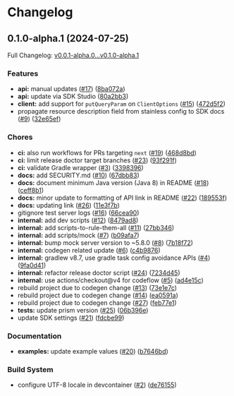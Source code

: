 # Changelog

## 0.1.0-alpha.1 (2024-07-25)

Full Changelog: [v0.0.1-alpha.0...v0.1.0-alpha.1](https://github.com/DefinitelyATestOrg/sam-kotlin/compare/v0.0.1-alpha.0...v0.1.0-alpha.1)

### Features

* **api:** manual updates ([#17](https://github.com/DefinitelyATestOrg/sam-kotlin/issues/17)) ([8ba072a](https://github.com/DefinitelyATestOrg/sam-kotlin/commit/8ba072ac276939fa7a764e2ecbb885a9aec9655b))
* **api:** update via SDK Studio ([80a2bb3](https://github.com/DefinitelyATestOrg/sam-kotlin/commit/80a2bb383a75b6f86d5b50a1e9b37fa6d8fce477))
* **client:** add support for `putQueryParam` on `ClientOptions` ([#15](https://github.com/DefinitelyATestOrg/sam-kotlin/issues/15)) ([472d5f2](https://github.com/DefinitelyATestOrg/sam-kotlin/commit/472d5f2dff65a0659f21e2f13bb9d29132641b3d))
* propagate resource description field from stainless config to SDK docs ([#9](https://github.com/DefinitelyATestOrg/sam-kotlin/issues/9)) ([32e65ef](https://github.com/DefinitelyATestOrg/sam-kotlin/commit/32e65ef18594b0ffa5d7183a0e9e81d1a8aefb9f))


### Chores

* **ci:** also run workflows for PRs targeting `next` ([#19](https://github.com/DefinitelyATestOrg/sam-kotlin/issues/19)) ([468d8bd](https://github.com/DefinitelyATestOrg/sam-kotlin/commit/468d8bd0b2eef2f149f330f9866f17fefa1a1d0e))
* **ci:** limit release doctor target branches ([#23](https://github.com/DefinitelyATestOrg/sam-kotlin/issues/23)) ([93f291f](https://github.com/DefinitelyATestOrg/sam-kotlin/commit/93f291f567d4df86c833f231e2791f1c7b0144c1))
* **ci:** validate Gradle wrapper ([#3](https://github.com/DefinitelyATestOrg/sam-kotlin/issues/3)) ([3398396](https://github.com/DefinitelyATestOrg/sam-kotlin/commit/3398396e070da1bfb131296b53612e2bd5af1e1a))
* **docs:** add SECURITY.md ([#10](https://github.com/DefinitelyATestOrg/sam-kotlin/issues/10)) ([67dbb83](https://github.com/DefinitelyATestOrg/sam-kotlin/commit/67dbb83991251b62c2814c24c2aa0cdc4dad9831))
* **docs:** document minimum Java version (Java 8) in README ([#18](https://github.com/DefinitelyATestOrg/sam-kotlin/issues/18)) ([ceff8b1](https://github.com/DefinitelyATestOrg/sam-kotlin/commit/ceff8b13ac92f5ff90dbd1810eae19e8d1cdbf2b))
* **docs:** minor update to formatting of API link in README ([#22](https://github.com/DefinitelyATestOrg/sam-kotlin/issues/22)) ([189553f](https://github.com/DefinitelyATestOrg/sam-kotlin/commit/189553f9c2e4ec4512b241a08ec083997056dea3))
* **docs:** updating link ([#26](https://github.com/DefinitelyATestOrg/sam-kotlin/issues/26)) ([11e3f7b](https://github.com/DefinitelyATestOrg/sam-kotlin/commit/11e3f7b52a7197cd91d4f8a51b527df2a0a6b341))
* gitignore test server logs ([#16](https://github.com/DefinitelyATestOrg/sam-kotlin/issues/16)) ([66cea90](https://github.com/DefinitelyATestOrg/sam-kotlin/commit/66cea90704415bb510e68aa3d6738e76af553f14))
* **internal:** add dev scripts ([#12](https://github.com/DefinitelyATestOrg/sam-kotlin/issues/12)) ([8479ad8](https://github.com/DefinitelyATestOrg/sam-kotlin/commit/8479ad86595a5b1cbb23cf99601193c247fdac10))
* **internal:** add scripts-to-rule-them-all ([#11](https://github.com/DefinitelyATestOrg/sam-kotlin/issues/11)) ([27bb346](https://github.com/DefinitelyATestOrg/sam-kotlin/commit/27bb3469d5ee8a11399b0bb24df6ab6f367ed74b))
* **internal:** add scripts/mock ([#7](https://github.com/DefinitelyATestOrg/sam-kotlin/issues/7)) ([b09afa7](https://github.com/DefinitelyATestOrg/sam-kotlin/commit/b09afa7d15ad888d81a6fd8be01f4f55b0c1251b))
* **internal:** bump mock server version to ~5.8.0 ([#8](https://github.com/DefinitelyATestOrg/sam-kotlin/issues/8)) ([7b18f72](https://github.com/DefinitelyATestOrg/sam-kotlin/commit/7b18f72a136bea61ee661c108e760ff505f93f17))
* **internal:** codegen related update ([#6](https://github.com/DefinitelyATestOrg/sam-kotlin/issues/6)) ([c4b9876](https://github.com/DefinitelyATestOrg/sam-kotlin/commit/c4b98768f5c8b23de5a3a02d497d76b50f6ec271))
* **internal:** gradlew v8.7, use gradle task config avoidance APIs ([#4](https://github.com/DefinitelyATestOrg/sam-kotlin/issues/4)) ([9fa0d41](https://github.com/DefinitelyATestOrg/sam-kotlin/commit/9fa0d414153429027c4e05483611ef1b5ac607ba))
* **internal:** refactor release doctor script ([#24](https://github.com/DefinitelyATestOrg/sam-kotlin/issues/24)) ([7234d45](https://github.com/DefinitelyATestOrg/sam-kotlin/commit/7234d45cf6b7c26a3a534b1693a8bd7106ab25fb))
* **internal:** use actions/checkout@v4 for codeflow ([#5](https://github.com/DefinitelyATestOrg/sam-kotlin/issues/5)) ([ad4e15c](https://github.com/DefinitelyATestOrg/sam-kotlin/commit/ad4e15c5cfd156c0fdef58ca792122d9b7c8b681))
* rebuild project due to codegen change ([#13](https://github.com/DefinitelyATestOrg/sam-kotlin/issues/13)) ([73e1e7c](https://github.com/DefinitelyATestOrg/sam-kotlin/commit/73e1e7c9594c45f8ef034d02823fd114aa58fed6))
* rebuild project due to codegen change ([#14](https://github.com/DefinitelyATestOrg/sam-kotlin/issues/14)) ([ea0591a](https://github.com/DefinitelyATestOrg/sam-kotlin/commit/ea0591a10658e871b452add056bbe75b4084ed22))
* rebuild project due to codegen change ([#27](https://github.com/DefinitelyATestOrg/sam-kotlin/issues/27)) ([feb77e1](https://github.com/DefinitelyATestOrg/sam-kotlin/commit/feb77e1fe3ab2cf11ff01da8eaf43abaebce279f))
* **tests:** update prism version ([#25](https://github.com/DefinitelyATestOrg/sam-kotlin/issues/25)) ([06b396e](https://github.com/DefinitelyATestOrg/sam-kotlin/commit/06b396e36ada36c90c5cfc4dd61fca2c909f9126))
* update SDK settings ([#21](https://github.com/DefinitelyATestOrg/sam-kotlin/issues/21)) ([fdcbe99](https://github.com/DefinitelyATestOrg/sam-kotlin/commit/fdcbe99e869453c8a974497150fbd1d411aa2cb9))


### Documentation

* **examples:** update example values ([#20](https://github.com/DefinitelyATestOrg/sam-kotlin/issues/20)) ([b7646bd](https://github.com/DefinitelyATestOrg/sam-kotlin/commit/b7646bd76f35d005ce158b845769fad9963ccfeb))


### Build System

* configure UTF-8 locale in devcontainer ([#2](https://github.com/DefinitelyATestOrg/sam-kotlin/issues/2)) ([de76155](https://github.com/DefinitelyATestOrg/sam-kotlin/commit/de7615540932b12d6afdb804a016b2f922245232))

